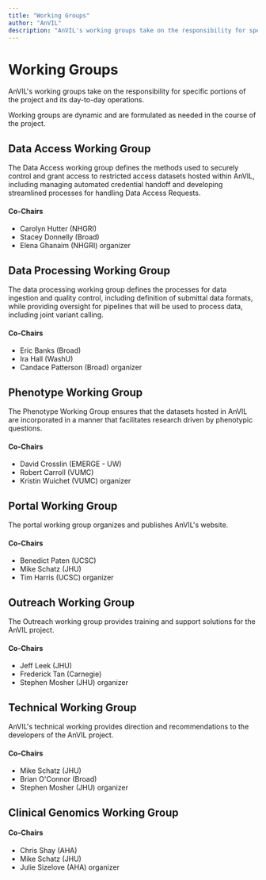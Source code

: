 ```yaml
---
title: "Working Groups"
author: "AnVIL"
description: "AnVIL's working groups take on the responsibility for specific portions of the project and its day-to-day operations."
---
```


# Working Groups

<hero>AnVIL's working groups take on the responsibility for specific portions of the project and its day-to-day operations.</hero>

Working groups are dynamic and are formulated as needed in the course of the project.

## Data Access Working Group

The Data Access working group defines the methods used to securely control and grant access to restricted access datasets hosted within AnVIL, including managing automated credential handoff and developing streamlined processes for handling Data Access Requests.

#### Co-Chairs
- Carolyn Hutter (NHGRI)
- Stacey Donnelly (Broad)
- Elena Ghanaim (NHGRI) organizer

## Data Processing Working Group
The data processing working group defines the processes for data ingestion and quality control, including definition of submittal data formats, while providing oversight for pipelines that will be used to process data, including joint variant calling.

#### Co-Chairs
- Eric Banks (Broad)
- Ira Hall (WashU)
- Candace Patterson (Broad) organizer

## Phenotype Working Group
The Phenotype Working Group ensures that the datasets hosted in AnVIL are incorporated in a manner that facilitates research driven by phenotypic questions.

#### Co-Chairs
- David Crosslin (EMERGE - UW)
- Robert Carroll (VUMC)
- Kristin Wuichet (VUMC) organizer

## Portal Working Group
The portal working group organizes and publishes AnVIL's website.

#### Co-Chairs
- Benedict Paten (UCSC)
- Mike Schatz (JHU)
- Tim Harris (UCSC) organizer

## Outreach Working Group
The Outreach working group provides training and support solutions for the AnVIL project.

#### Co-Chairs
- Jeff Leek (JHU)
- Frederick Tan (Carnegie)
- Stephen Mosher (JHU) organizer

## Technical Working Group
AnVIL's technical working provides direction and recommendations to the developers of the AnVIL project.

#### Co-Chairs
- Mike Schatz (JHU)
- Brian O'Connor (Broad)
- Stephen Mosher (JHU) organizer

## Clinical Genomics Working Group

#### Co-Chairs
- Chris Shay (AHA)
- Mike Schatz (JHU)
- Julie Sizelove (AHA) organizer

